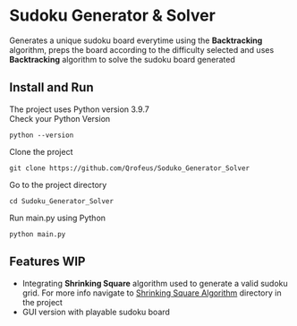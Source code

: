
# Sudoku Generator & Solver

Generates a unique sudoku board everytime using the **Backtracking** algorithm, 
preps the board according to the difficulty selected 
and uses **Backtracking** algorithm to solve the sudoku board generated

## Install and Run

The project uses Python version 3.9.7\
Check your Python Version
```commandline
python --version
```

Clone the project
```commandline
git clone https://github.com/Qrofeus/Soduko_Generator_Solver
```
Go to the project directory
```commandline
cd Sudoku_Generator_Solver
```
Run main.py using Python
```commandline
python main.py
```


## Features WIP

- Integrating **Shrinking Square** algorithm used to generate a valid sudoku grid.
  For more info navigate to [Shrinking Square Algorithm](/Shrinking_Square_Algorithm) directory in the project
- GUI version with playable sudoku board

